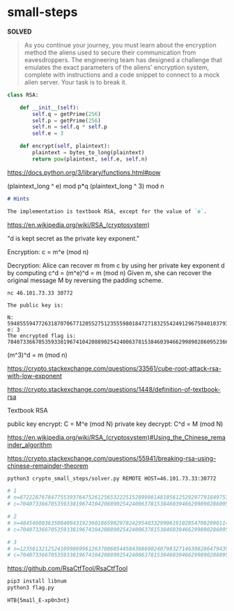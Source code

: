 # small-steps

**SOLVED**

> As you continue your journey, you must learn about the encryption method the aliens used to secure their communication from eavesdroppers. 
> The engineering team has designed a challenge that emulates the exact parameters of the aliens' encryption system, complete with instructions and a code snippet to connect to a mock alien server. 
> Your task is to break it.

```py
class RSA:

    def __init__(self):
        self.q = getPrime(256)
        self.p = getPrime(256)
        self.n = self.q * self.p
        self.e = 3

    def encrypt(self, plaintext):
        plaintext = bytes_to_long(plaintext)
        return pow(plaintext, self.e, self.n)
```

https://docs.python.org/3/library/functions.html#pow

(plaintext_long ^ e) mod p*q
(plaintext_long ^ 3) mod n

```md
# Hints

The implementation is textbook RSA, except for the value of `e`.
```

https://en.wikipedia.org/wiki/RSA_(cryptosystem)

"d is kept secret as the private key exponent."

Encryption:
c = m^e (mod n)

Decryption:
Alice can recover m from c by using her private key exponent d by computing 
c^d = (m^e)^d = m (mod n)
Given m, she can recover the original message M by reversing the padding scheme. 

`nc 46.101.73.33 30772`

```
The public key is:

N: 5948555947726318707067712055275123555980184727183255424912967504010379326734617597681828446457535063101277329836724582378402652388657654883252611947611993
e: 3
The encrypted flag is: 70407336670535933819674104208890254240063781538460394662998902860952366439176467447947737680952277637330523818962104685553250402512989897886053
```

(m^3)^d = m (mod n)

https://crypto.stackexchange.com/questions/33561/cube-root-attack-rsa-with-low-exponent

https://crypto.stackexchange.com/questions/1448/definition-of-textbook-rsa

Textbook RSA

public key encrypt:  C = M^e (mod N)
private key decrypt: C^d = M (mod N)


https://en.wikipedia.org/wiki/RSA_(cryptosystem)#Using_the_Chinese_remainder_algorithm

https://crypto.stackexchange.com/questions/55941/breaking-rsa-using-chinese-remainder-theorem


```sh
python3 crypto_small_steps/solver.py REMOTE HOST=46.101.73.33:30772

# 1
# n=8722287678477553937647526125653222515289998148105612529297791849753568527641108107971718877947159755077344866153273130937367284581036627277762676002889577
# c=70407336670535933819674104208890254240063781538460394662998902860952366439176467447947737680952277637330523818962104685553250402512989897886053

# 2
# n=4845460036350840943192360186590297824295403329906191028547002090114416844222511233515978683212376516974422024989718844568349043927709901404582115803493857
# c=70407336670535933819674104208890254240063781538460394662998902860952366439176467447947737680952277637330523818962104685553250402512989897886053

# 3
# n=12356132125241099869961263780605445843686002407983271463082864794395899829440642388080969813450171464600303109426325770896690753450410033935021562812888293
# c=70407336670535933819674104208890254240063781538460394662998902860952366439176467447947737680952277637330523818962104685553250402512989897886053
```

https://github.com/RsaCtfTool/RsaCtfTool

```sh
pip3 install libnum
python3 flag.py
```

`HTB{5ma1l_E-xp0n3nt}`
